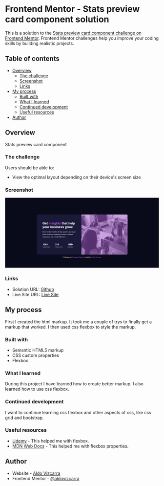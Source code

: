 # Frontend Mentor - Stats preview card component solution

This is a solution to the [Stats preview card component challenge on Frontend Mentor](https://www.frontendmentor.io/challenges/stats-preview-card-component-8JqbgoU62). Frontend Mentor challenges help you improve your coding skills by building realistic projects. 

## Table of contents

- [Overview](#overview)
  - [The challenge](#the-challenge)
  - [Screenshot](#screenshot)
  - [Links](#links)
- [My process](#my-process)
  - [Built with](#built-with)
  - [What I learned](#what-i-learned)
  - [Continued development](#continued-development)
  - [Useful resources](#useful-resources)
- [Author](#author)

## Overview

Stats preview card component

### The challenge

Users should be able to:

- View the optimal layout depending on their device's screen size

### Screenshot

![](images/card-component-screenshot.png)


### Links

- Solution URL: [Github](https://github.com/aldovizcarra/card-component)
- Live Site URL: [Live Site](https://aldovizcarra.github.io/card-component/)

## My process

First I created the html markup. It took me a couple of trys to finally get a markup that worked. I then used css flexbox to style the markup.

### Built with

- Semantic HTML5 markup
- CSS custom properties
- Flexbox

### What I learned

During this project I have learned how to create better markup. I also learned how to use css flexbox.


### Continued development

I want to continue learning css flexbox and other aspects of css, like css grid and bootstrap.


### Useful resources

- [Udemy](https://www.udemy.com/) - This helped me with flexbox.
- [MDN Web Docs](https://developer.mozilla.org/en-US/) - This helped me with flexbox properties.

## Author

- Website - [Aldo Vizcarra](https://github.com/aldovizcarra?tab=repositories)
- Frontend Mentor - [@aldovizcarra](https://www.frontendmentor.io/profile/aldovizcarra)
